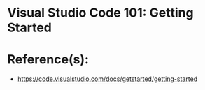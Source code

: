 # Visual Studio Code 101: Getting Started

# Reference(s):
- https://code.visualstudio.com/docs/getstarted/getting-started
